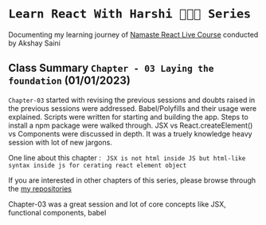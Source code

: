 # `Learn React With Harshi 👩🏻‍💻 Series`
   Documenting my learning journey of [Namaste React Live Course](https://learn.namastedev.com/) conducted by Akshay Saini

## Class Summary `Chapter - 03 Laying the foundation` (01/01/2023)
`Chapter-03` started with revising the previous sessions and doubts raised in the previous sessions were addressed. Babel/Polyfills and their usage were explained. Scripts were written for starting and building the app. Steps to install a npm package were walked through. JSX vs React.createElement() vs Components were discussed in depth. It was a truely knowledge heavy session with lot of new jargons.

One line about this chapter : ` JSX is not html inside JS but html-like syntax inside js for cerating react element object`

If you are interested in other chapters of this series, please browse through the [my repositories](https://github.com/orgs/Learn-React-With-Harshi/repositories)

Chapter-03 was a great session and lot of core concepts like JSX, functional components, babel

